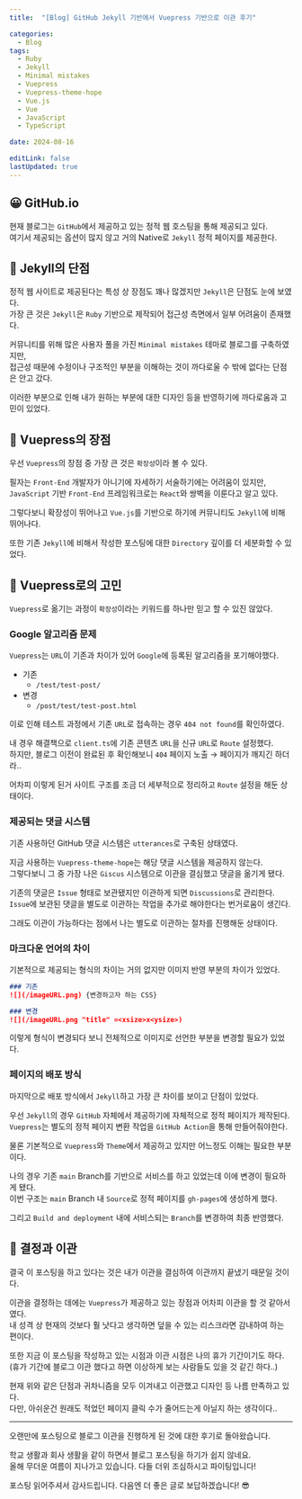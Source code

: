 ```yaml
---
title:  "[Blog] GitHub Jekyll 기반에서 Vuepress 기반으로 이관 후기"

categories:
  - Blog
tags:
  - Ruby
  - Jekyll
  - Minimal mistakes
  - Vuepress
  - Vuepress-theme-hope
  - Vue.js
  - Vue
  - JavaScript
  - TypeScript

date: 2024-08-16

editLink: false
lastUpdated: true
---
```

## 😀 GitHub.io
현재 블로그는 `GitHub`에서 제공하고 있는 정적 웹 호스팅을 통해 제공되고 있다.  
여기서 제공되는 옵션이 많지 않고 거의 Native로 `Jekyll` 정적 페이지를 제공한다.

## 🥲 Jekyll의 단점
정적 웹 사이트로 제공된다는 특성 상 장점도 꽤나 많겠지만 `Jekyll`은 단점도 눈에 보였다.  
가장 큰 것은 `Jekyll`은 `Ruby` 기반으로 제작되어 접근성 측면에서 일부 어려움이 존재했다.

커뮤니티를 위해 많은 사용자 풀을 가진 `Minimal mistakes` 테마로 블로그를 구축하였지만,  
접근성 때문에 수정이나 구조적인 부분을 이해하는 것이 까다로울 수 밖에 없다는 단점은 안고 갔다.

이러한 부분으로 인해 내가 원하는 부분에 대한 디자인 등을 반영하기에 까다로움과 고민이 있었다.

## 🧐 Vuepress의 장점
우선 `Vuepress`의 장점 중 가장 큰 것은 `확장성`이라 볼 수 있다.

필자는 `Front-End` 개발자가 아니기에 자세하기 서술하기에는 어려움이 있지만,  
`JavaScript` 기반 `Front-End` 프레임워크로는 `React`와 쌍벽을 이룬다고 알고 있다.

그렇다보니 확장성이 뛰어나고 `Vue.js`를 기반으로 하기에 커뮤니티도 `Jekyll`에 비해 뛰어나다. 

또한 기존 `Jekyll`에 비해서 작성한 포스팅에 대한 `Directory` 깊이를 더 세분화할 수 있었다.

## 🤔 Vuepress로의 고민
`Vuepress`로 옮기는 과정이 `확장성`이라는 키워드를 하나만 믿고 할 수 있진 않았다.

### Google 알고리즘 문제
`Vuepress`는 `URL`이 기존과 차이가 있어 `Google`에 등록된 알고리즘을 포기해야했다.

- 기존
  - `/test/test-post/`
- 변경
  - `/post/test/test-post.html`

이로 인해 테스트 과정에서 기존 `URL`로 접속하는 경우 `404 not found`를 확인하였다.

내 경우 해결책으로 `client.ts`에 기존 콘텐츠 `URL`을 신규 `URL`로 `Route` 설정했다.  
하지만, 블로그 이전이 완료된 후 확인해보니 `404` 페이지 노출 &rarr; 페이지가 깨지긴 하더라.. 

어차피 이렇게 된거 사이트 구조를 조금 더 세부적으로 정리하고 `Route` 설정을 해둔 상태이다.

### 제공되는 댓글 시스템
기존 사용하던 GitHub 댓글 시스템은 `utterances`로 구축된 상태였다.

지금 사용하는 `Vuepress-theme-hope`는 해당 댓글 시스템을 제공하지 않는다.  
그렇다보니 그 중 가장 나은 `Giscus` 시스템으로 이관을 결심했고 댓글을 옮기게 됐다.

기존의 댓글은 `Issue` 형태로 보관됐지만 이관하게 되면 `Discussions`로 관리한다.  
`Issue`에 보관된 댓글을 별도로 이관하는 작업을 추가로 해야한다는 번거로움이 생긴다.

그래도 이관이 가능하다는 점에서 나는 별도로 이관하는 절차를 진행해둔 상태이다.

### 마크다운 언어의 차이
기본적으로 제공되는 형식의 차이는 거의 없지만 이미지 반영 부분의 차이가 있었다.

```markdown
### 기존 
![](/imageURL.png) {변경하고자 하는 CSS}

### 변경
![](/imageURL.png "title" =<xsize>x<ysize>)
```

이렇게 형식이 변경되다 보니 전체적으로 이미지로 선언한 부분을 변경할 필요가 있었다.

### 페이지의 배포 방식
마지막으로 배포 방식에서 `Jekyll`하고 가장 큰 차이를 보이고 단점이 있었다.

우선 `Jekyll`의 경우 `GitHub` 자체에서 제공하기에 자체적으로 정적 페이지가 제작된다.  
`Vuepress`는 별도의 정적 페이지 변환 작업을 `GitHub Action`을 통해 만들어줘야한다.

물론 기본적으로 `Vuepress`와 `Theme`에서 제공하고 있지만 어느정도 이해는 필요한 부분이다.

나의 경우 기존 `main` Branch를 기반으로 서비스를 하고 있었는데 이에 변경이 필요하게 됐다.  
이번 구조는 `main` Branch 내 `Source`로 정적 페이지를 `gh-pages`에 생성하게 했다.

그리고 `Build and deployment` 내에 서비스되는 `Branch`를 변경하여 최종 반영했다.

## 🎉 결정과 이관
결국 이 포스팅을 하고 있다는 것은 내가 이관을 결심하여 이관까지 끝냈기 때문일 것이다.

이관을 결정하는 데에는 `Vuepress`가 제공하고 있는 장점과 어차피 이관을 할 것 같아서였다.  
내 성격 상 현재의 것보다 훨 낫다고 생각하면 덮을 수 있는 리스크라면 감내하여 하는 편이다.

또한 지금 이 포스팅을 작성하고 있는 시점과 이관 시점은 나의 휴가 기간이기도 하다.  
(휴가 기간에 블로그 이관 했다고 하면 이상하게 보는 사람들도 있을 것 같긴 하다..)

현재 위와 같은 단점과 귀차니즘을 모두 이겨내고 이관했고 디자인 등 나름 만족하고 있다.  
다만, 아쉬운건 원래도 적었던 페이지 클릭 수가 줄어드는게 아닐지 하는 생각이다..

- - -

오랜만에 포스팅으로 블로그 이관을 진행하게 된 것에 대한 후기로 돌아왔습니다.

학교 생활과 회사 생활을 같이 하면서 블로그 포스팅을 하기가 쉽지 않네요.  
올해 무더운 여름이 지나가고 있습니다. 다들 더위 조심하시고 파이팅입니다!

포스팅 읽어주셔서 감사드립니다. 다음엔 더 좋은 글로 보답하겠습니다! 😎